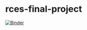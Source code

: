 # rces-final-project

[![Binder](https://mybinder.org/badge_logo.svg)](https://mybinder.org/v2/gh/pangeo-data/pangeo-docker-images/2022.09.21?urlpath=git-pull%3Frepo%3Dhttps%253A%252F%252Fgithub.com%252Fisugiura%252Frces-final-project%26urlpath%3Dlab%252Ftree%252Frces-final-project%252F%26branch%3Dmain)